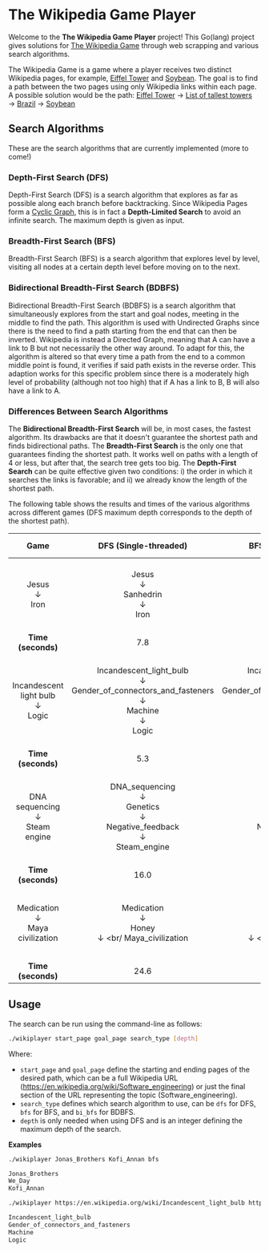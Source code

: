 # The Wikipedia Game Player

Welcome to the **The Wikipedia Game Player** project!
This Go(lang) project gives solutions for [The Wikipedia Game](https://en.wikipedia.org/wiki/Wikipedia:Wiki_Game) through web scrapping and various search algorithms.

The Wikipedia Game is a game where a player receives two distinct Wikipedia pages, for example, [Eiffel Tower](https://en.wikipedia.org/wiki/Eiffel_Tower) and [Soybean](https://en.wikipedia.org/wiki/Soybean).
The goal is to find a path between the two pages using only Wikipedia links within each page.
A possible solution would be the path: [Eiffel Tower](https://en.wikipedia.org/wiki/Eiffel_Tower) &#8594; [List of tallest towers](https://en.wikipedia.org/wiki/List_of_tallest_towers) &#8594; [Brazil](https://en.wikipedia.org/wiki/Brazil) &#8594; [Soybean](https://en.wikipedia.org/wiki/Soybean)

## Search Algorithms
These are the search algorithms that are currently implemented (more to come!)

### Depth-First Search (DFS)
Depth-First Search (DFS) is a search algorithm that explores as far as possible along each branch before backtracking.
Since Wikipedia Pages form a [Cyclic Graph](https://en.wikipedia.org/wiki/Cyclic_graph), this is in fact a **Depth-Limited Search** to avoid an infinite search.
The maximum depth is given as input.

### Breadth-First Search (BFS)
Breadth-First Search (BFS) is a search algorithm that explores level by level, visiting all nodes at a certain depth level before moving on to the next.

### Bidirectional Breadth-First Search (BDBFS)
Bidirectional Breadth-First Search (BDBFS) is a search algorithm that simultaneously explores from the start and goal nodes, meeting in the middle to find the path.
This algorithm is used with Undirected Graphs since there is the need to find a path starting from the end that can then be inverted.
Wikipedia is instead a Directed Graph, meaning that A can have a link to B but not necessarily the other way around.
To adapt for this, the algorithm is altered so that every time a path from the end to a common middle point is found, it verifies if said path exists in the reverse order.
This adaption works for this specific problem since there is a moderately high level of probability (although not too high) that if A has a link to B, B will also have a link to A.

### Differences Between Search Algorithms
The **Bidirectional Breadth-First Search** will be, in most cases, the fastest algorithm. Its drawbacks are that it doesn't guarantee the shortest path and finds bidirectional paths.
The **Breadth-First Search** is the only one that guarantees finding the shortest path. It works well on paths with a length of 4 or less, but after that, the search tree gets too big.
The **Depth-First Search** can be quite effective given two conditions: i) the order in which it searches the links is favorable; and ii) we already know the length of the shortest path.

The following table shows the results and times of the various algorithms across different games (DFS maximum depth corresponds to the depth of the shortest path).

|                     **Game**                     |                                                       **DFS** (Single-threaded)                                                      |                                                       **BFS** (Single-threaded)                                                      |                                                       **BFS** (Multi-threaded)                                                       |                                                                  **BDBFS** (Single-threaded)                                                                 |                                                                  **BDBFS** (Multi-threaded)                                                                 |
|:------------------------------------------------:|:------------------------------------------------------------------------------------------------------------------------------------:|:------------------------------------------------------------------------------------------------------------------------------------:|:------------------------------------------------------------------------------------------------------------------------------------:|:------------------------------------------------------------------------------------------------------------------------------------------------------------:|:-----------------------------------------------------------------------------------------------------------------------------------------------------------:|
|           Jesus <br/> &#8595; <br/>Iron          |                                     Jesus <br/> &#8595; <br/> Sanhedrin <br/> &#8595; <br/> Iron                                     |                                     Jesus <br/> &#8595; <br/> Sanhedrin <br/> &#8595; <br/> Iron                                     |                                     Jesus <br/> &#8595; <br/> Sanhedrin <br/> &#8595; <br/> Iron                                     |                                  Jesus <br/> &#8595; <br/> Jerusalem <br/> &#8595; <br/> Bronze_Age <br/> &#8595; <br/> Iron                                 |                           Jesus <br/> &#8595; <br/> Judaea_(Roman_province) <br/> &#8595; <br/> Iron_Age <br/> &#8595; <br/> Iron                           |
|                **Time (seconds)**                |                                                                  7.8                                                                 |                                                                  7.2                                                                 |                                                                  2.2                                                                 |                                                                              6.7                                                                             |                                                                             3.6                                                                             |
| Incandescent light bulb <br/> &#8595; <br/>Logic | Incandescent_light_bulb <br/> &#8595; <br/> Gender_of_connectors_and_fasteners <br/> &#8595; <br/> Machine <br/> &#8595; <br/> Logic | Incandescent_light_bulb <br/> &#8595; <br/> Gender_of_connectors_and_fasteners <br/> &#8595; <br/> Machine <br/> &#8595; <br/> Logic | Incandescent_light_bulb <br/> &#8595; <br/> Gender_of_connectors_and_fasteners <br/> &#8595; <br/> Machine <br/> &#8595; <br/> Logic | Incandescent_light_bulb <br/> &#8595; <br/> Electric_light <br/> &#8595; <br/> Age_of_Enlightenment <br/> &#8595; <br/> Philosophy <br/> &#8595; <br/> Logic | Incandescent_light_bulb <br/> &#8595; <br/> Vacuum <br/> &#8595; <br/> Greek_philosophy <br/> &#8595; <br/> Outline_of_philosophy <br/> &#8595; <br/> Logic |
|                **Time (seconds)**                |                                                                  5.3                                                                 |                                                                 17.9                                                                 |                                                                  3.1                                                                 |                                                                             1.53                                                                             |                                                                             3.0                                                                             |
| DNA sequencing <br/> &#8595; <br/>  Steam engine |          DNA_sequencing <br/> &#8595; <br/> Genetics <br/> &#8595; <br/> Negative_feedback <br/> &#8595; <br/> Steam_engine          |          DNA_sequencing <br/> &#8595; <br/> Genetics <br/> &#8595; <br/> Negative_feedback <br/> &#8595; <br/> Steam_engine          |       DNA_sequencing <br/> &#8595; <br/> Genetic_variation <br/> &#8595; <br/> Erasmus_Darwin <br/> &#8595; <br/> Steam_engine       |     DNA_sequencing <br/> &#8595; <br/> Genome <br/> &#8595; <br/> Homo_sapiens <br/> &#8595; <br/> History_of_technology <br/> &#8595; <br/> Steam_engine    | DNA_sequencing <br/> &#8595; <br/> Genome <br/> &#8595; <br/> Economies_of_scale <br/> &#8595; <br/> Industrial_Revolution <br/> &#8595; <br/> Steam_engine |
|                **Time (seconds)**                |                                                                 16.0                                                                 |                                                                 38.6                                                                 |                                                                 18.4                                                                 |                                                                              2.9                                                                             |                                                                             3.7                                                                             |
| Medication <br/> &#8595; <br/> Maya civilization |                               Medication <br/> &#8595; <br/> Honey <br/> &#8595; <br/ Maya_civilization                              |                               Medication <br/> &#8595; <br/> Honey <br/> &#8595; <br/ Maya_civilization                              |                               Medication <br/> &#8595; <br/> Honey <br/> &#8595; <br/ Maya_civilization                              |                      Medication <br/> &#8595; <br/> Pharmacy <br/> &#8595; <br/> Mortar_and_pestle <br/> &#8595; <br/> Maya_civilization                     |                     Medication <br/> &#8595; <br/> Pharmacy <br/> &#8595; <br/> Mortar_and_pestle <br/> &#8595; <br/> Maya_civilization                     |
|                **Time (seconds)**                |                                                                 24.6                                                                 |                                                                 22.3                                                                 |                                                                  7.3                                                                 |                                                                              3.1                                                                             |                                                                             2.4                                                                             |

## Usage

The search can be run using the command-line as follows:
```bash
./wikiplayer start_page goal_page search_type [depth]
```
Where:
- `start_page` and `goal_page` define the starting and ending pages of the desired path, which can be a full Wikipedia URL (https://en.wikipedia.org/wiki/Software_engineering) or just the final section of the URL representing the topic (Software_engineering).
- `search_type` defines which search algorithm to use, can be `dfs` for DFS, `bfs` for BFS, and `bi_bfs` for BDBFS.
- `depth` is only needed when using DFS and is an integer defining the maximum depth of the search.


**Examples**

```bash
./wikiplayer Jonas_Brothers Kofi_Annan bfs
```
```bash
Jonas_Brothers
We_Day
Kofi_Annan
```

```bash
./wikiplayer https://en.wikipedia.org/wiki/Incandescent_light_bulb https://en.wikipedia.org/wiki/Logic dfs 4
```
```bash
Incandescent_light_bulb
Gender_of_connectors_and_fasteners
Machine
Logic
```

